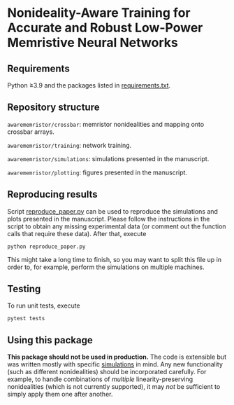 # Nonideality-Aware Training for Accurate and Robust Low-Power Memristive Neural Networks

## Requirements

Python ≥3.9 and the packages listed in [requirements.txt](/requirements.txt).

## Repository structure

`awarememristor/crossbar`: memristor nonidealities and mapping onto crossbar arrays.

`awarememristor/training`: network training.

`awarememristor/simulations`: simulations presented in the manuscript.

`awarememristor/plotting`: figures presented in the manuscript.

## Reproducing results

Script [reproduce_paper.py](/reproduce_paper.py) can be used to reproduce the simulations and plots presented in the manuscript.
Please follow the instructions in the script to obtain any missing experimental data (or comment out the function calls that require these data).
After that, execute
```text
python reproduce_paper.py
```

This might take a long time to finish, so you may want to split this file up in order to, for example, perform the simulations on multiple machines.

## Testing

To run unit tests, execute
```text
pytest tests
```

## Using this package

**This package should not be used in production.**
The code is extensible but was written mostly with specific [simulations](/awarememristor/simulations) in mind.
Any new functionality (such as different nonidealities) should be incorporated carefully.
For example, to handle combinations of *multiple* linearity-preserving nonidealities (which is not currently supported), it may *not* be sufficient to simply apply them one after another.
